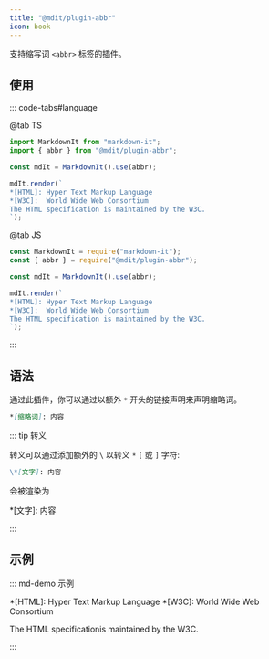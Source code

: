 ```yaml
---
title: "@mdit/plugin-abbr"
icon: book
---
```


支持缩写词 `<abbr>` 标签的插件。

<!-- more -->

## 使用

::: code-tabs#language

@tab TS

```ts
import MarkdownIt from "markdown-it";
import { abbr } from "@mdit/plugin-abbr";

const mdIt = MarkdownIt().use(abbr);

mdIt.render(`
*[HTML]: Hyper Text Markup Language
*[W3C]:  World Wide Web Consortium
The HTML specification is maintained by the W3C.
`);
```

@tab JS

```js
const MarkdownIt = require("markdown-it");
const { abbr } = require("@mdit/plugin-abbr");

const mdIt = MarkdownIt().use(abbr);

mdIt.render(`
*[HTML]: Hyper Text Markup Language
*[W3C]:  World Wide Web Consortium
The HTML specification is maintained by the W3C.
`);
```

:::

<!-- markdownlint-disable MD028 -->

## 语法

通过此插件，你可以通过以额外 `*` 开头的链接声明来声明缩略词。

<!-- prettier-ignore-start -->

```md
*[缩略词]: 内容
```

<!-- prettier-ignore-end -->

::: tip 转义

转义可以通过添加额外的 `\` 以转义 `*` `[` 或 `]` 字符:

```md
\*[文字]: 内容
```

会被渲染为

\*[文字]: 内容

:::

## 示例

<!-- prettier-ignore-start -->

::: md-demo 示例

*[HTML]: Hyper Text Markup Language
*[W3C]: World Wide Web Consortium

The HTML specificationis maintained by the W3C.

:::

<!-- prettier-ignore-end -->
